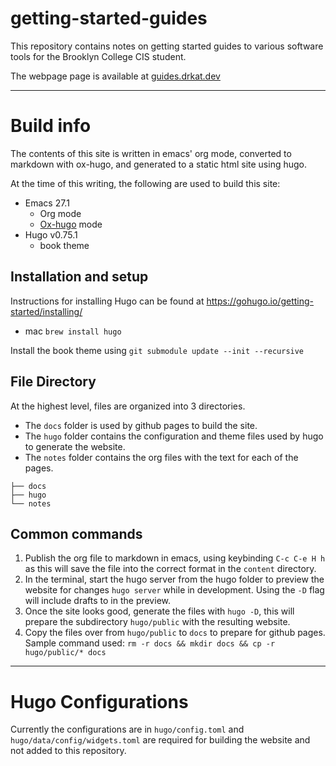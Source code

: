# getting-started-guides

This repository contains notes on getting started guides to various software tools for the Brooklyn College CIS student.

The webpage page is available at [guides.drkat.dev](https://guides.drkat.dev)

---

# Build info

The contents of this site is written in emacs' org mode, converted to markdown with ox-hugo, and generated to a static html site using hugo.

At the time of this writing, the following are used to build this site:

* Emacs 27.1
  * Org mode
  * [Ox-hugo](https://ox-hugo.scripter.co/) mode
* Hugo v0.75.1
  * book theme

## Installation and setup

Instructions for installing Hugo can be found at https://gohugo.io/getting-started/installing/

* mac `brew install hugo`

Install the book theme using `git submodule update --init --recursive`

## File Directory

At the highest level, files are organized into 3 directories. 

- The `docs` folder is used by github pages to build the site. 
- The `hugo` folder contains the configuration and theme files used by hugo to generate the website.
- The `notes` folder contains the org files with the text for each of the pages.

``` shell
├── docs
├── hugo
└── notes
```

## Common commands

1. Publish the org file to markdown in emacs, using keybinding `C-c C-e H h` as this will save the file into the correct format in the `content` directory. 
2. In the terminal, start the hugo server from the hugo folder to preview the website for changes `hugo server` while in development. Using the `-D` flag will include drafts to in the preview.
3. Once the site looks good, generate the files with `hugo -D`, this will prepare the subdirectory `hugo/public` with the resulting website.
4. Copy the files over from `hugo/public` to `docs` to prepare for github pages. Sample command used: `rm -r docs && mkdir docs && cp -r hugo/public/* docs`

---

# Hugo Configurations

Currently the configurations are in `hugo/config.toml` and `hugo/data/config/widgets.toml` are required for building the website and not added to this repository.

